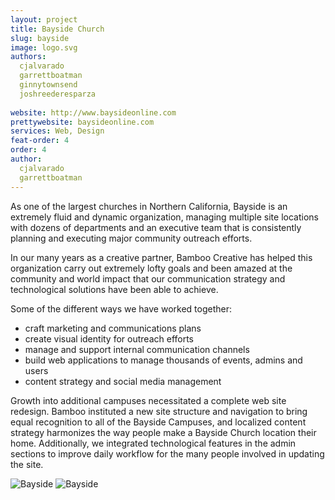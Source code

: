 ```yaml
---
layout: project
title: Bayside Church
slug: bayside
image: logo.svg 
authors:
  cjalvarado
  garrettboatman
  ginnytownsend
  joshreederesparza
  
website: http://www.baysideonline.com
prettywebsite: baysideonline.com
services: Web, Design
feat-order: 4
order: 4
author: 
  cjalvarado
  garrettboatman 
---
```


As one of the largest churches in Northern California, Bayside is an extremely fluid and dynamic organization, managing multiple site locations with dozens of departments and an executive team that is consistently planning and executing major community outreach efforts. 

In our many years as a creative partner, Bamboo Creative has helped this organization carry out extremely lofty goals and been amazed at the community and world impact that our communication strategy and technological solutions have been able to achieve.  

Some of the different ways we have worked together: 

* craft marketing and communications plans
* create visual identity for outreach efforts
* manage and support internal communication channels
* build web applications to manage thousands of events, admins and users 
* content strategy and social media management 

Growth into additional campuses necessitated a complete web site redesign. Bamboo instituted a new site structure and navigation to bring equal recognition to all of the Bayside Campuses, and localized content strategy harmonizes the way people make a Bayside Church location their home. Additionally, we integrated technological features in the admin sections to improve daily workflow for the many people involved in updating the site. 

![Bayside](/images/client-assets/{{page.slug}}/01.jpg)
![Bayside](/images/client-assets/{{page.slug}}/02.jpg)
